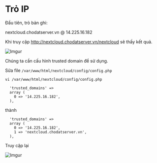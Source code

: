 # Trỏ IP

Đầu tiên, trỏ bản ghi:

nextcloud.chodatserver.vn   @   14.225.16.182

Khi truy cập http://nextcloud.chodatserver.vn/nextcloud sẽ thấy kết quả.

![Imgur](https://i.imgur.com/mXZaJBi.png)

Chúng ta cần cấu hình trusted domain để sử dụng.

Sửa file `/var/www/html/nextcloud/config/config.php`

    vi /var/www/html/nextcloud/config/config.php
```
  'trusted_domains' =>
  array (
    0 => '14.225.16.182',
  ),

```
thành 

```
  'trusted_domains' =>
  array (
    0 => '14.225.16.182',
    1 => 'nextcloud.chodatserver.vn',
  ),
```

Truy cập lại

![Imgur](https://i.imgur.com/ryKm82O.png)